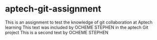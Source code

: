 # aptech-git-assignment
This is an assignment to test the knowledge of git collaboration at Aptech learning 
This text was included by OCHEME STEPHEN in the aptech Git project
This is a second text by OCHEME STEPHEN
